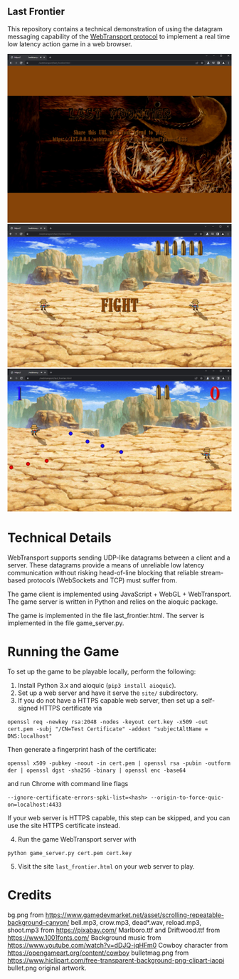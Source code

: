 Last Frontier
-------------

This repository contains a technical demonstration of using the datagram messaging capability of the [WebTransport protocol](https://www.w3.org/TR/webtransport/) to implement a real time low latency action game in a web browser.

![](screenshots/title_screen.jpg)
![](screenshots/intro.jpg)
![](screenshots/gameplay.jpg)

Technical Details
=================

WebTransport supports sending UDP-like datagrams between a client and a server. These datagrams provide a means of unreliable low latency communication without risking head-of-line blocking that reliable stream-based protocols (WebSockets and TCP) must suffer from.

The game client is implemented using JavaScript + WebGL + WebTransport. The game server is written in Python and relies on the aioquic package.

The game is implemented in the file last_frontier.html. The server is implemented in the file game_server.py.

Running the Game
================

To set up the game to be playable locally, perform the following:

1. Install Python 3.x and aioquic (`pip3 install aioquic`).
2. Set up a web server and have it serve the `site/` subdirectory.
3. If you do not have a HTTPS capable web server, then set up a self-signed HTTPS certificate via
```
openssl req -newkey rsa:2048 -nodes -keyout cert.key -x509 -out cert.pem -subj "/CN=Test Certificate" -addext "subjectAltName = DNS:localhost"
```
Then generate a fingerprint hash of the certificate:
```
openssl x509 -pubkey -noout -in cert.pem | openssl rsa -pubin -outform der | openssl dgst -sha256 -binary | openssl enc -base64
```
and run Chrome with command line flags
```
--ignore-certificate-errors-spki-list=<hash> --origin-to-force-quic-on=localhost:4433
```
If your web server is HTTPS capable, this step can be skipped, and you can use the site HTTPS certificate instead.

4. Run the game WebTransport server with
```
python game_server.py cert.pem cert.key
```
5. Visit the site `last_frontier.html` on your web server to play.

Credits
=======

bg.png from https://www.gamedevmarket.net/asset/scrolling-repeatable-background-canyon/
bell.mp3, crow.mp3, dead*.wav, reload.mp3, shoot.mp3 from https://pixabay.com/
Marlboro.ttf and Driftwood.ttf from https://www.1001fonts.com/
Background music from https://www.youtube.com/watch?v=dDJQ-jqHFm0
Cowboy character from https://opengameart.org/content/cowboy
bulletmag.png from https://www.hiclipart.com/free-transparent-background-png-clipart-iaopi
bullet.png original artwork.
